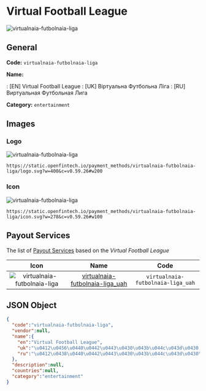 
# Virtual Football League 
![virtualnaia-futbolnaia-liga](https://static.openfintech.io/payment_methods/virtualnaia-futbolnaia-liga/logo.svg?w=400&c=v0.59.26#w200)  

## General 
**Code:** `virtualnaia-futbolnaia-liga` 
 
**Name:** 
 
:	[EN] Virtual Football League 
:	[UK] Віртуальна Футбольна Ліга 
:	[RU] Виртуальная Футбольная Лига 
 
**Category:** `entertainment` 
 

## Images 

### Logo 
![virtualnaia-futbolnaia-liga](https://static.openfintech.io/payment_methods/virtualnaia-futbolnaia-liga/logo.svg?w=400&c=v0.59.26#w200)  

```
https://static.openfintech.io/payment_methods/virtualnaia-futbolnaia-liga/logo.svg?w=400&c=v0.59.26#w200
```  

### Icon 
![virtualnaia-futbolnaia-liga](https://static.openfintech.io/payment_methods/virtualnaia-futbolnaia-liga/icon.svg?w=278&c=v0.59.26#w100)  

```
https://static.openfintech.io/payment_methods/virtualnaia-futbolnaia-liga/icon.svg?w=278&c=v0.59.26#w100
```  

## Payout Services 
 
The list of [Payout Services](/payout-services/) based on the _Virtual Football League_ 

|Icon|Name|Code| 
|:---:|:---:|:---:| 
|![virtualnaia-futbolnaia-liga](https://static.openfintech.io/payout_methods/virtualnaia-futbolnaia-liga/icon.png?w=278&c=v0.59.26#w40) |[virtualnaia-futbolnaia-liga_uah](/payout-services/virtualnaia-futbolnaia-liga_uah/)|`virtualnaia-futbolnaia-liga_uah`| 
 

## JSON Object 

```json
{
  "code":"virtualnaia-futbolnaia-liga",
  "vendor":null,
  "name":{
    "en":"Virtual Football League",
    "uk":"\u0412\u0456\u0440\u0442\u0443\u0430\u043b\u044c\u043d\u0430 \u0424\u0443\u0442\u0431\u043e\u043b\u044c\u043d\u0430 \u041b\u0456\u0433\u0430",
    "ru":"\u0412\u0438\u0440\u0442\u0443\u0430\u043b\u044c\u043d\u0430\u044f \u0424\u0443\u0442\u0431\u043e\u043b\u044c\u043d\u0430\u044f \u041b\u0438\u0433\u0430"
  },
  "description":null,
  "countries":null,
  "category":"entertainment"
}
```  
